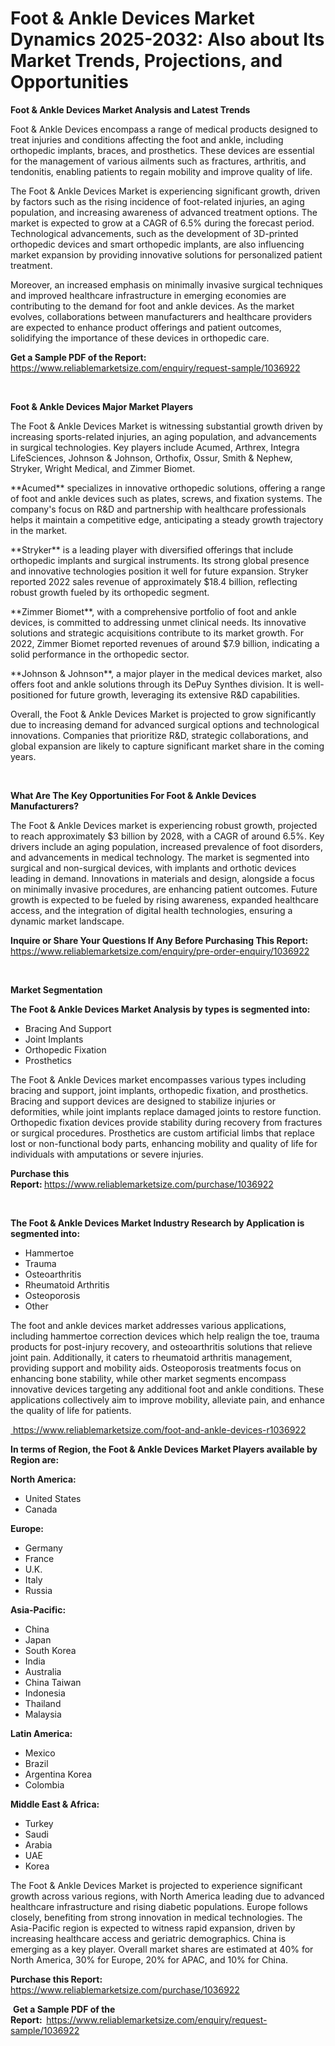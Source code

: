 <p><h1>Foot & Ankle Devices Market Dynamics 2025-2032: Also about Its Market Trends, Projections, and Opportunities</h1></p><p><strong>Foot & Ankle Devices Market Analysis and Latest Trends</strong></p>
<p><p>Foot & Ankle Devices encompass a range of medical products designed to treat injuries and conditions affecting the foot and ankle, including orthopedic implants, braces, and prosthetics. These devices are essential for the management of various ailments such as fractures, arthritis, and tendonitis, enabling patients to regain mobility and improve quality of life.</p><p>The Foot & Ankle Devices Market is experiencing significant growth, driven by factors such as the rising incidence of foot-related injuries, an aging population, and increasing awareness of advanced treatment options. The market is expected to grow at a CAGR of 6.5% during the forecast period. Technological advancements, such as the development of 3D-printed orthopedic devices and smart orthopedic implants, are also influencing market expansion by providing innovative solutions for personalized patient treatment.</p><p>Moreover, an increased emphasis on minimally invasive surgical techniques and improved healthcare infrastructure in emerging economies are contributing to the demand for foot and ankle devices. As the market evolves, collaborations between manufacturers and healthcare providers are expected to enhance product offerings and patient outcomes, solidifying the importance of these devices in orthopedic care.</p></p>
<p><strong>Get a Sample PDF of the Report:&nbsp;</strong> <a href="https://www.reliablemarketsize.com/enquiry/request-sample/1036922?utm_campaign=2628&utm_medium=2&utm_source=Github&utm_content=ia&utm_term=13042025&utm_id=foot-ankle-devices">https://www.reliablemarketsize.com/enquiry/request-sample/1036922</a></p>
<p>&nbsp;</p>
<p><strong>Foot & Ankle Devices Major Market Players</strong></p>
<p><p>The Foot & Ankle Devices Market is witnessing substantial growth driven by increasing sports-related injuries, an aging population, and advancements in surgical technologies. Key players include Acumed, Arthrex, Integra LifeSciences, Johnson & Johnson, Orthofix, Ossur, Smith & Nephew, Stryker, Wright Medical, and Zimmer Biomet.</p><p>**Acumed** specializes in innovative orthopedic solutions, offering a range of foot and ankle devices such as plates, screws, and fixation systems. The company's focus on R&D and partnership with healthcare professionals helps it maintain a competitive edge, anticipating a steady growth trajectory in the market.</p><p>**Stryker** is a leading player with diversified offerings that include orthopedic implants and surgical instruments. Its strong global presence and innovative technologies position it well for future expansion. Stryker reported 2022 sales revenue of approximately $18.4 billion, reflecting robust growth fueled by its orthopedic segment.</p><p>**Zimmer Biomet**, with a comprehensive portfolio of foot and ankle devices, is committed to addressing unmet clinical needs. Its innovative solutions and strategic acquisitions contribute to its market growth. For 2022, Zimmer Biomet reported revenues of around $7.9 billion, indicating a solid performance in the orthopedic sector.</p><p>**Johnson & Johnson**, a major player in the medical devices market, also offers foot and ankle solutions through its DePuy Synthes division. It is well-positioned for future growth, leveraging its extensive R&D capabilities.</p><p>Overall, the Foot & Ankle Devices Market is projected to grow significantly due to increasing demand for advanced surgical options and technological innovations. Companies that prioritize R&D, strategic collaborations, and global expansion are likely to capture significant market share in the coming years.</p></p>
<p>&nbsp;</p>
<p><strong>What Are The Key Opportunities For Foot & Ankle Devices Manufacturers?</strong></p>
<p><p>The Foot & Ankle Devices market is experiencing robust growth, projected to reach approximately $3 billion by 2028, with a CAGR of around 6.5%. Key drivers include an aging population, increased prevalence of foot disorders, and advancements in medical technology. The market is segmented into surgical and non-surgical devices, with implants and orthotic devices leading in demand. Innovations in materials and design, alongside a focus on minimally invasive procedures, are enhancing patient outcomes. Future growth is expected to be fueled by rising awareness, expanded healthcare access, and the integration of digital health technologies, ensuring a dynamic market landscape.</p></p>
<p><strong>Inquire or Share Your Questions If Any Before Purchasing This Report:</strong> <a href="https://www.reliablemarketsize.com/enquiry/pre-order-enquiry/1036922?utm_campaign=2628&utm_medium=2&utm_source=Github&utm_content=ia&utm_term=13042025&utm_id=foot-ankle-devices">https://www.reliablemarketsize.com/enquiry/pre-order-enquiry/1036922</a></p>
<p>&nbsp;</p>
<p><strong>Market Segmentation</strong></p>
<p><strong>The Foot & Ankle Devices Market Analysis by types is segmented into:</strong></p>
<p><ul><li>Bracing And Support</li><li>Joint Implants</li><li>Orthopedic Fixation</li><li>Prosthetics</li></ul></p>
<p><p>The Foot & Ankle Devices market encompasses various types including bracing and support, joint implants, orthopedic fixation, and prosthetics. Bracing and support devices are designed to stabilize injuries or deformities, while joint implants replace damaged joints to restore function. Orthopedic fixation devices provide stability during recovery from fractures or surgical procedures. Prosthetics are custom artificial limbs that replace lost or non-functional body parts, enhancing mobility and quality of life for individuals with amputations or severe injuries.</p></p>
<p><strong>Purchase this Report:&nbsp;</strong><a href="https://www.reliablemarketsize.com/purchase/1036922?utm_campaign=2628&utm_medium=2&utm_source=Github&utm_content=ia&utm_term=13042025&utm_id=foot-ankle-devices">https://www.reliablemarketsize.com/purchase/1036922</a></p>
<p>&nbsp;</p>
<p><strong>The Foot & Ankle Devices Market Industry Research by Application is segmented into:</strong></p>
<p><ul><li>Hammertoe</li><li>Trauma</li><li>Osteoarthritis</li><li>Rheumatoid Arthritis</li><li>Osteoporosis</li><li>Other</li></ul></p>
<p><p>The foot and ankle devices market addresses various applications, including hammertoe correction devices which help realign the toe, trauma products for post-injury recovery, and osteoarthritis solutions that relieve joint pain. Additionally, it caters to rheumatoid arthritis management, providing support and mobility aids. Osteoporosis treatments focus on enhancing bone stability, while other market segments encompass innovative devices targeting any additional foot and ankle conditions. These applications collectively aim to improve mobility, alleviate pain, and enhance the quality of life for patients.</p></p>
<p><a href="https://www.reliablemarketsize.com/foot-and-ankle-devices-r1036922?utm_campaign=2628&utm_medium=2&utm_source=Github&utm_content=ia&utm_term=13042025&utm_id=foot-ankle-devices">&nbsp;https://www.reliablemarketsize.com/foot-and-ankle-devices-r1036922</a></p>
<p><strong>In terms of Region, the Foot & Ankle Devices Market Players available by Region are:</strong></p>
<p>
    <p> <strong> North America: </strong>
        <ul>
            <li>United States</li>
            <li>Canada</li>
        </ul>
        </p> 
    <p> <strong> Europe: </strong>
        <ul>
            <li>Germany</li>
            <li>France</li>
            <li>U.K.</li>
            <li>Italy</li>
            <li>Russia</li>
        </ul>
        </p> 
    <p> <strong> Asia-Pacific: </strong>
        <ul>
            <li>China</li>
            <li>Japan</li>
            <li>South Korea</li>
            <li>India</li>
            <li>Australia</li>
            <li>China Taiwan</li>
            <li>Indonesia</li>
            <li>Thailand</li>
            <li>Malaysia</li>
        </ul>
        </p> 
    <p> <strong> Latin America: </strong>
        <ul>
            <li>Mexico</li>
            <li>Brazil</li>
            <li>Argentina Korea</li>
            <li>Colombia</li>
        </ul>
        </p> 
    <p> <strong> Middle East & Africa: </strong>
        <ul>
            <li>Turkey</li>
            <li>Saudi</li>
            <li>Arabia</li>
            <li>UAE</li>
            <li>Korea</li>
        </ul>
    </p>
    </p>
<p><p>The Foot & Ankle Devices Market is projected to experience significant growth across various regions, with North America leading due to advanced healthcare infrastructure and rising diabetic populations. Europe follows closely, benefiting from strong innovation in medical technologies. The Asia-Pacific region is expected to witness rapid expansion, driven by increasing healthcare access and geriatric demographics. China is emerging as a key player. Overall market shares are estimated at 40% for North America, 30% for Europe, 20% for APAC, and 10% for China.</p></p>
<p><strong>Purchase this Report: </strong><a href="https://www.reliablemarketsize.com/purchase/1036922?utm_campaign=2628&utm_medium=2&utm_source=Github&utm_content=ia&utm_term=13042025&utm_id=foot-ankle-devices">https://www.reliablemarketsize.com/purchase/1036922</a></p>
<p>&nbsp;<strong>Get a Sample PDF of the Report:&nbsp;&nbsp;</strong><a href="https://www.reliablemarketsize.com/enquiry/request-sample/1036922?utm_campaign=2628&utm_medium=2&utm_source=Github&utm_content=ia&utm_term=13042025&utm_id=foot-ankle-devices">https://www.reliablemarketsize.com/enquiry/request-sample/1036922</a></p>
<p><strong></strong></p>
<p><p></p><p></p><p></p></p>